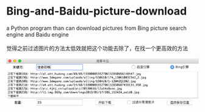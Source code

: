 # Bing-and-Baidu-picture-download
a Python program than can download pictures from Bing picture search engine and Baidu engine<br><br>
觉得之前过滤图片的方法太低效就把这个功能去除了，在找一个更高效的方法<br><br>
![1](https://github.com/Dengqlbq/Bing-and-Baidu-picture-download/raw/master/1.png)
